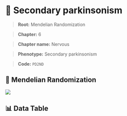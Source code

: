 # 🧪 Secondary parkinsonism

> **Root:** Mendelian Randomization

> **Chapter:** 6  

> **Chapter name:** Nervous

> **Phenotype:** Secondary parkinsonism  

> **Code:** `PD2ND`

## 🧬 Mendelian Randomization  

<img src="/MR/Figures/Forward/PD2ND.png"/>

## 📊 Data Table

<CsvTableMRF src="/public/MR/Data/Forward/PD2ND.csv"/>
